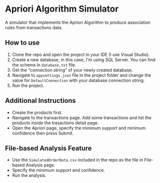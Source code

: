 # Apriori Algorithm Simulator
A simulator that implements the Apriori Algorithm to produce association rules from transactions data. 

## How to use
1. Clone the repo and open the project in your IDE (I use Visual Studio).
2. Create a new database, in this case, I'm using SQL Server. You can find the schema in `database.txt` file.
3. Get the "connection string" of your newly created database. 
4. Navigate to `appsettings.json` file in the project folder and change the value for `DefaultConnection` with your database connection string.
5. Run the project.

## Additional Instructions
- Create the products first. 
- Navigate to the transactions page. Add some transactions and list the products inside the trasactions detail page.
- Open the Apriori page, specify the minimum support and minimum confidence then press Submit.

## File-based Analysis Feature
- Use the `SimulatedOrderData.csv` included in the repo as the file in File-based Analysis page.
- Specify the minimum support and confidence.
- Run the analysis.
